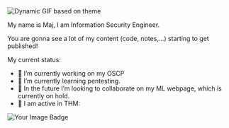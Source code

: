 <picture>
  <source media="(prefers-color-scheme: dark)" srcset="https://github.com/user-attachments/assets/30c75396-2c32-4217-b7ce-64758f0569e3">
  <source media="(prefers-color-scheme: light)" srcset="https://github.com/user-attachments/assets/cbe87925-d85f-47cc-9544-33d89d18143f">
  <img alt="Dynamic GIF based on theme" src="https://github.com/user-attachments/assets/da73339e-c155-4058-8732-1b6cbfa0a031">
</picture>

My name is Maj, I am Information Security Engineer.

You are gonna see a lot of my content (code, notes,...) starting to get published!

My current status:

- 🏢 I’m currently working on my OSCP
- 🔎 I’m currently learning pentesting.
- 🤖 In the future I’m looking to collaborate on my ML webpage, which is currently on hold.
- 📢 I am active in THM:

<img src="https://tryhackme-badges.s3.amazonaws.com/Mulc.png" alt="Your Image Badge" />





